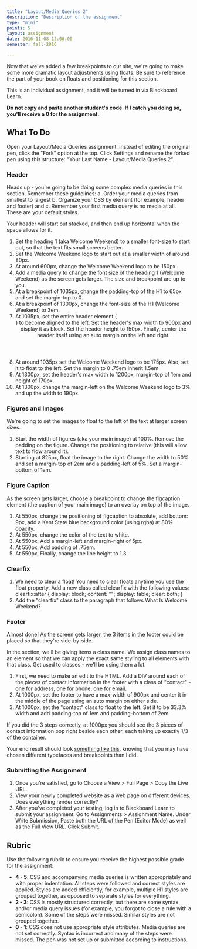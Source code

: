 ```yaml
---
title: "Layout/Media Queries 2"
description: "Description of the assignment"
type: "mini"
points: 5
layout: assignment
date: 2016-11-08 12:00:00
semester: fall-2016

---
```


Now that we've added a few breakpoints to our site, we're going to make some more dramatic layout adjustments using floats.  Be sure to reference the part of your book on floats and positioning for this section.

This is an individual assignment, and it will be turned in via Blackboard Learn.  

**Do not copy and paste another student's code.  If I catch you doing so, you'll receive a 0 for the assignment.**

## What To Do

Open your Layout/Media Queries assignment.  Instead of editing the original pen, click the "Fork" option at the top.  Click Settings and rename the forked pen using this structure: "Your Last Name - Layout/Media Queries 2".

### Header

Heads up - you're going to be doing some complex media queries in this section.  Remember these guidelines:  a. Order your media queries from smallest to largest  b. Organize your CSS by element (for example, header and footer)  and  c. Remember your first media query is no media at all.  These are your default styles.

Your header will start out stacked, and then end up horizontal when the space allows for it.

1.  Set the heading 1 (aka Welcome Weekend) to a smaller font-size to start out, so that the text fits small screens better.  
2. Set the Welcome Weekend logo to start out at a smaller width of around 80px.
3. At around 600px, change the Welcome Weekend logo to be 150px.
4.  Add a media query to change the font size of the heading 1 (Welcome Weekend) as the screen gets larger.  The size and breakpoint are up to you.
5. At a breakpoint of 1035px, change the padding-top of the H1 to 65px and set the margin-top to 0.
6. At a breakpoint of 1300px, change the font-size of the H1 (Welcome Weekend) to 3em.
7. At 1035px, set the entire header element (<HEADER>) to become aligned to the left.  Set the header's max width to 900px and display it as block.  Set the header height to 150px.  Finally, center the header itself using an auto margin on the left and right.
8. At around 1035px set the Welcome Weekend logo to be 175px.  Also, set it to float to the left.  Set the margin to 0 .75em inherit 1.5em.
9. At 1300px, set the header's max width to 1200px, margin-top of 1em and height of 170px.
10. At 1300px, change the margin-left on the Welcome Weekend logo to 3% and up the width to 190px.


### Figures and Images

We're going to set the images to float to the left of the text at larger screen sizes.

1. Start the width of figures (aka your main image) at 100%.  Remove the padding on the figure.  Change the positioning to relative (this will allow text to flow around it).
2. Starting at 825px, float the image to the right.  Change the width to 50% and set a margin-top of 2em and a padding-left of 5%.  Set a margin-bottom of 1em.

### Figure Caption

As the screen gets larger, choose a breakpoint to change the figcaption element (the caption of your main image) to an overlay on top of the image.  

1.  At 550px, change the positioning of figcaption to absolute, add bottom: 9px, add a Kent State blue background color (using rgba) at 80% opacity.  
2.  At 550px, change the color of the text to white.  
3.  At 550px, Add a margin-left and margin-right of 5px.  
4.  At 550px, Add padding of .75em.  
5.  At 550px, Finally, change the line height to 1.3.


### Clearfix

1.  We need to clear a float!  You need to clear floats anytime you use the float property.  Add a new class called clearfix with the following values:
clearfix:after {
  display: block;
  content: "";
  display: table;
  clear: both;
}
2.  Add the "clearfix" class to the paragraph that follows What Is Welcome Weekend?


### Footer

Almost done!  As the screen gets larger, the 3 items in the footer could be placed so that they're side-by-side.

In the section, we'll be giving items a class name.  We assign class names to an element so that we can apply the exact same styling to all elements with that class.  Get used to classes - we'll be using them a lot.

1. First, we need to make an edit to the HTML.  Add a DIV around each of the pieces of contact information in the footer with a class of "contact" - one for address, one for phone, one for email.
2. At 1000px, set the footer to have a max-width of 900px and center it in the middle of the page using an auto margin on either side.
3. At 1000px, set the "contact" class to float to the left.  Set it to be 33.3% width and add padding-top of 1em and padding-bottom of 2em.

If you did the 3 steps correctly, at 1000px you should see the 3 pieces of contact information pop right beside each other, each taking up exactly 1/3 of the container.

Your end result should look [something like this](/img/layout-screenshot.jpg), knowing that you may have chosen different typefaces and breakpoints than I did.

### Submitting the Assignment

1. Once you're satisfied, go to Choose a View > Full Page > Copy the Live URL.
2. View your newly completed website as a web page on different devices.  Does everything render correctly?
3. After you've completed your testing, log in to Blackboard Learn to submit your assignment.  Go to Assignments > Assignment Name.  Under Write Submission, Paste both the URL of the Pen (Editor Mode) as well as the Full View  URL.  Click Submit.

## Rubric

Use the following rubric to ensure you receive the highest possible grade for the assignment:

* **4 - 5**: CSS and accompanying media queries is written appropriately and with proper indentation.  All steps were followed and correct styles are applied.  Styles are added efficiently, for example, multiple H1 styles are grouped together, as opposed to separate styles for everything.  
* **2 - 3**: CSS is mostly structured correctly, but there are some syntax and/or media query issues (for example, you forgot to close a rule with a semicolon).  Some of the steps were missed.  Similar styles are not grouped together.
* **0 - 1**: CSS does not use appropriate style attributes.  Media queries are not set correctly.  Syntax is incorrect and many of the steps were missed. The pen was not set up or submitted according to instructions.
